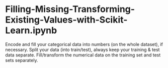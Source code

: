 # Filling-Missing-Transforming-Existing-Values-with-Scikit-Learn.ipynb

Encode and fill your categorical data into numbers (on the whole dataset), if necessary.
Split your data (into train/test), always keep your training & test data separate.
Fill/transform the numerical data on the training set and test sets separately.

